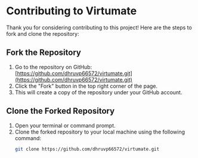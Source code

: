 # Contributing to Virtumate

Thank you for considering contributing to this project! Here are the steps to fork and clone the repository:

## Fork the Repository

1. Go to the repository on GitHub: [https://github.com/dhruvp66572/virtumate.git](https://github.com/dhruvp66572/virtumate.git)
2. Click the "Fork" button in the top right corner of the page.
3. This will create a copy of the repository under your GitHub account.

## Clone the Forked Repository

1. Open your terminal or command prompt.
2. Clone the forked repository to your local machine using the following command:
   ```sh
   git clone https://github.com/dhruvp66572/virtumate.git